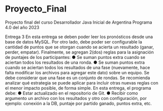 # Proyecto_Final
Proyecto final del curso Desarrollador Java Inicial de Argentina Programa 4.0 del año 2023

Entrega 3
En esta entrega se deben poder leer los pronósticos desde una base de datos MySQL. Por
otro lado, debe poder ser configurable la cantidad de puntos que se otorgan cuando se acierta
un resultado (ganar, perder, empatar).
Finalmente, se agregan 2(dos) reglas para la asignación de puntajes de los participantes:
● Se suman puntos extra cuando se aciertan todos los resultados de una ronda.
● Se suman puntos extra cuando se aciertan todos los resultados de una fase
(nuevamente, hace falta modificar los archivos para agregar este dato) sobre un
equipo. Se debe considerar que una fase es un conjunto de rondas.
Se recomienda analizar qué estrategia se puede aplicar para incluir otras nuevas reglas con el
menor impacto posible, de forma simple.
En esta entrega, el programa debe:
● Estar actualizado en el repositorio de Git.
● Recibir como argumento un archivo con los resultados y otro con configuración, por
ejemplo: conexión a la DB, puntaje por partido ganado, puntos extra, etc.
